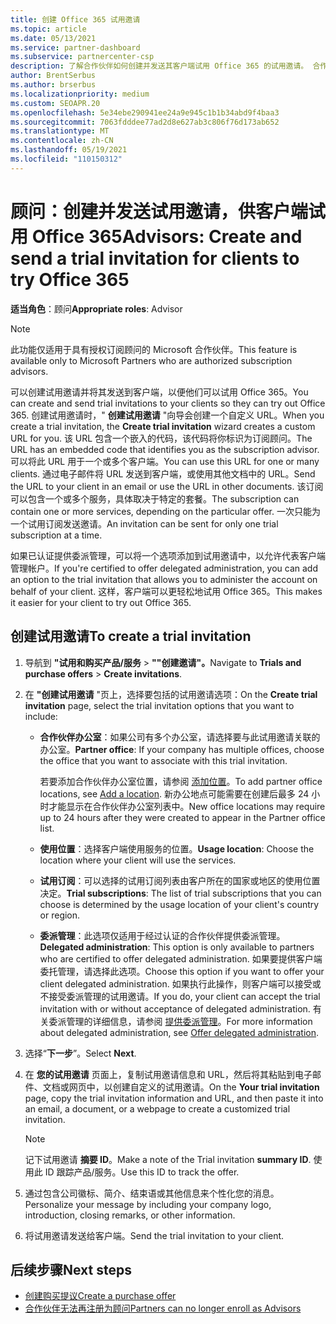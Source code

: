 ```yaml
---
title: 创建 Office 365 试用邀请
ms.topic: article
ms.date: 05/13/2021
ms.service: partner-dashboard
ms.subservice: partnercenter-csp
description: 了解合作伙伴如何创建并发送其客户端试用 Office 365 的试用邀请。 合作伙伴大部分是授权订阅顾问。
author: BrentSerbus
ms.author: brserbus
ms.localizationpriority: medium
ms.custom: SEOAPR.20
ms.openlocfilehash: 5e34ebe290941ee24a9e945c1b1b34abd9f4baa3
ms.sourcegitcommit: 7063fdddee77ad2d8e627ab3c806f76d173ab652
ms.translationtype: MT
ms.contentlocale: zh-CN
ms.lasthandoff: 05/19/2021
ms.locfileid: "110150312"
---
```

# <a name="advisors-create-and-send-a-trial-invitation-for-clients-to-try-office-365"></a><span data-ttu-id="72b49-104">顾问：创建并发送试用邀请，供客户端试用 Office 365</span><span class="sxs-lookup"><span data-stu-id="72b49-104">Advisors: Create and send a trial invitation for clients to try Office 365</span></span>


<span data-ttu-id="72b49-105">**适当角色**：顾问</span><span class="sxs-lookup"><span data-stu-id="72b49-105">**Appropriate roles**: Advisor</span></span>

> [!NOTE]
> <span data-ttu-id="72b49-106">此功能仅适用于具有授权订阅顾问的 Microsoft 合作伙伴。</span><span class="sxs-lookup"><span data-stu-id="72b49-106">This feature is available only to Microsoft Partners who are authorized subscription advisors.</span></span>

<span data-ttu-id="72b49-107">可以创建试用邀请并将其发送到客户端，以便他们可以试用 Office 365。</span><span class="sxs-lookup"><span data-stu-id="72b49-107">You can create and send trial invitations to your clients so they can try out Office 365.</span></span> <span data-ttu-id="72b49-108">创建试用邀请时，" **创建试用邀请** "向导会创建一个自定义 URL。</span><span class="sxs-lookup"><span data-stu-id="72b49-108">When you create a trial invitation, the **Create trial invitation** wizard creates a custom URL for you.</span></span> <span data-ttu-id="72b49-109">该 URL 包含一个嵌入的代码，该代码将你标识为订阅顾问。</span><span class="sxs-lookup"><span data-stu-id="72b49-109">The URL has an embedded code that identifies you as the subscription advisor.</span></span> <span data-ttu-id="72b49-110">可以将此 URL 用于一个或多个客户端。</span><span class="sxs-lookup"><span data-stu-id="72b49-110">You can use this URL for one or many clients.</span></span> <span data-ttu-id="72b49-111">通过电子邮件将 URL 发送到客户端，或使用其他文档中的 URL。</span><span class="sxs-lookup"><span data-stu-id="72b49-111">Send the URL to your client in an email or use the URL in other documents.</span></span> <span data-ttu-id="72b49-112">该订阅可以包含一个或多个服务，具体取决于特定的套餐。</span><span class="sxs-lookup"><span data-stu-id="72b49-112">The subscription can contain one or more services, depending on the particular offer.</span></span> <span data-ttu-id="72b49-113">一次只能为一个试用订阅发送邀请。</span><span class="sxs-lookup"><span data-stu-id="72b49-113">An invitation can be sent for only one trial subscription at a time.</span></span>

<span data-ttu-id="72b49-114">如果已认证提供委派管理，可以将一个选项添加到试用邀请中，以允许代表客户端管理帐户。</span><span class="sxs-lookup"><span data-stu-id="72b49-114">If you're certified to offer delegated administration, you can add an option to the trial invitation that allows you to administer the account on behalf of your client.</span></span> <span data-ttu-id="72b49-115">这样，客户端可以更轻松地试用 Office 365。</span><span class="sxs-lookup"><span data-stu-id="72b49-115">This makes it easier for your client to try out Office 365.</span></span>

## <a name="to-create-a-trial-invitation"></a><span data-ttu-id="72b49-116">创建试用邀请</span><span class="sxs-lookup"><span data-stu-id="72b49-116">To create a trial invitation</span></span>

1. <span data-ttu-id="72b49-117">导航到 **"试用和购买产品/服务**  >  **""创建邀请"。**</span><span class="sxs-lookup"><span data-stu-id="72b49-117">Navigate to **Trials and purchase offers** > **Create invitations**.</span></span>

2. <span data-ttu-id="72b49-118">在 **"创建试用邀请** "页上，选择要包括的试用邀请选项：</span><span class="sxs-lookup"><span data-stu-id="72b49-118">On the **Create trial invitation** page, select the trial invitation options that you want to include:</span></span>

    - <span data-ttu-id="72b49-119">**合作伙伴办公室**：如果公司有多个办公室，请选择要与此试用邀请关联的办公室。</span><span class="sxs-lookup"><span data-stu-id="72b49-119">**Partner office**: If your company has multiple offices, choose the office that you want to associate with this trial invitation.</span></span>

        <span data-ttu-id="72b49-120">若要添加合作伙伴办公室位置，请参阅 [添加位置](manage-locations.md)。</span><span class="sxs-lookup"><span data-stu-id="72b49-120">To add partner office locations, see [Add a location](manage-locations.md).</span></span> <span data-ttu-id="72b49-121">新办公地点可能需要在创建后最多 24 小时才能显示在合作伙伴办公室列表中。</span><span class="sxs-lookup"><span data-stu-id="72b49-121">New office locations may require up to 24 hours after they were created to appear in the Partner office list.</span></span>

    - <span data-ttu-id="72b49-122">**使用位置**：选择客户端使用服务的位置。</span><span class="sxs-lookup"><span data-stu-id="72b49-122">**Usage location**: Choose the location where your client will use the services.</span></span>
    - <span data-ttu-id="72b49-123">**试用订阅**：可以选择的试用订阅列表由客户所在的国家或地区的使用位置决定。</span><span class="sxs-lookup"><span data-stu-id="72b49-123">**Trial subscriptions**: The list of trial subscriptions that you can choose is determined by the usage location of your client's country or region.</span></span>
    - <span data-ttu-id="72b49-124">**委派管理**：此选项仅适用于经过认证的合作伙伴提供委派管理。</span><span class="sxs-lookup"><span data-stu-id="72b49-124">**Delegated administration**: This option is only available to partners who are certified to offer delegated administration.</span></span> <span data-ttu-id="72b49-125">如果要提供客户端委托管理，请选择此选项。</span><span class="sxs-lookup"><span data-stu-id="72b49-125">Choose this option if you want to offer your client delegated administration.</span></span> <span data-ttu-id="72b49-126">如果执行此操作，则客户端可以接受或不接受委派管理的试用邀请。</span><span class="sxs-lookup"><span data-stu-id="72b49-126">If you do, your client can accept the trial invitation with or without acceptance of delegated administration.</span></span> <span data-ttu-id="72b49-127">有关委派管理的详细信息，请参阅 [提供委派管理](customers-revoke-admin-privileges.md)。</span><span class="sxs-lookup"><span data-stu-id="72b49-127">For more information about delegated administration, see [Offer delegated administration](customers-revoke-admin-privileges.md).</span></span>

3. <span data-ttu-id="72b49-128">选择“**下一步**”。</span><span class="sxs-lookup"><span data-stu-id="72b49-128">Select **Next**.</span></span>

4. <span data-ttu-id="72b49-129">在 **您的试用邀请** 页面上，复制试用邀请信息和 URL，然后将其粘贴到电子邮件、文档或网页中，以创建自定义的试用邀请。</span><span class="sxs-lookup"><span data-stu-id="72b49-129">On the **Your trial invitation** page, copy the trial invitation information and URL, and then paste it into an email, a document, or a webpage to create a customized trial invitation.</span></span>

    > [!NOTE]
    > <span data-ttu-id="72b49-130">记下试用邀请 **摘要 ID**。</span><span class="sxs-lookup"><span data-stu-id="72b49-130">Make a note of the Trial invitation **summary ID**.</span></span> <span data-ttu-id="72b49-131">使用此 ID 跟踪产品/服务。</span><span class="sxs-lookup"><span data-stu-id="72b49-131">Use this ID to track the offer.</span></span>

5. <span data-ttu-id="72b49-132">通过包含公司徽标、简介、结束语或其他信息来个性化您的消息。</span><span class="sxs-lookup"><span data-stu-id="72b49-132">Personalize your message by including your company logo, introduction, closing remarks, or other information.</span></span>

6. <span data-ttu-id="72b49-133">将试用邀请发送给客户端。</span><span class="sxs-lookup"><span data-stu-id="72b49-133">Send the trial invitation to your client.</span></span>

## <a name="next-steps"></a><span data-ttu-id="72b49-134">后续步骤</span><span class="sxs-lookup"><span data-stu-id="72b49-134">Next steps</span></span>

- [<span data-ttu-id="72b49-135">创建购买提议</span><span class="sxs-lookup"><span data-stu-id="72b49-135">Create a purchase offer</span></span>](advisor-create-a-purchase-offer.md)
- [<span data-ttu-id="72b49-136">合作伙伴无法再注册为顾问</span><span class="sxs-lookup"><span data-stu-id="72b49-136">Partners can no longer enroll as Advisors</span></span>](advisors-no-csp.md)
